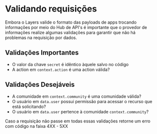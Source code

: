 # Validando requisições

Embora o Layers valide o formato das payloads de apps trocando informações por meio do Hub de API's é importante que o provedor de informações realize algumas validações para garantir que não há problemas na requisição por dados.

## Validações Importantes

+ O valor da chave `secret` é idêntico àquele salvo no código
+ A action em `context.action` é uma action válida?
  
## Validações Desejáveis

+ A comunidade em `context.community` é uma comunidade válida?
+ O usuário em `data.user` possui permissão para acessar o recurso que está solicitando?
+ O usuário em `data.user` pertence à comunidade `context.community`?

Caso a requisição não passe em todas essas validações retorne um erro com código na faixa 4XX - 5XX